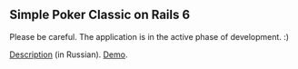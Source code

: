 ## Simple Poker Classic on Rails 6

Please be careful. The application is in the active phase of development. :)

[Description](https://masterpro.ws/poker-nostalgia) (in Russian).
[Demo](https://masterpro.herokuapp.com/poker_classic/index).
